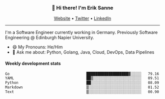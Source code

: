 <h3 align="center">👋 Hi there! I'm Erik Sanne</h3>
<p align="center">
  <a href="https://eriksanne.com">Website</a> •
  <a href="https://twitter.com/ErikKonradSanne">Twitter</a> •
  <a href="https://www.linkedin.com/in/eriksanne/">LinkedIn</a>
</p>

---
I'm a Software Engineer currently working in Germany. Previously Software Engineering @ Edinburgh Napier University.

- 😄 My Pronouns: He/Him
- 💬 Ask me about: Python, Golang, Java, Cloud, DevOps, Data Pipelines

<h4>Weekly development stats</h4>
<!--START_SECTION:waka-->

```txt
Go                                   ███████████████████▓░░░░░   79.16 %
YAML                                 ██▒░░░░░░░░░░░░░░░░░░░░░░   09.51 %
Python                               ██░░░░░░░░░░░░░░░░░░░░░░░   08.09 %
Markdown                             ▒░░░░░░░░░░░░░░░░░░░░░░░░   01.52 %
Text                                 ▒░░░░░░░░░░░░░░░░░░░░░░░░   00.90 %
```

<!--END_SECTION:waka-->
